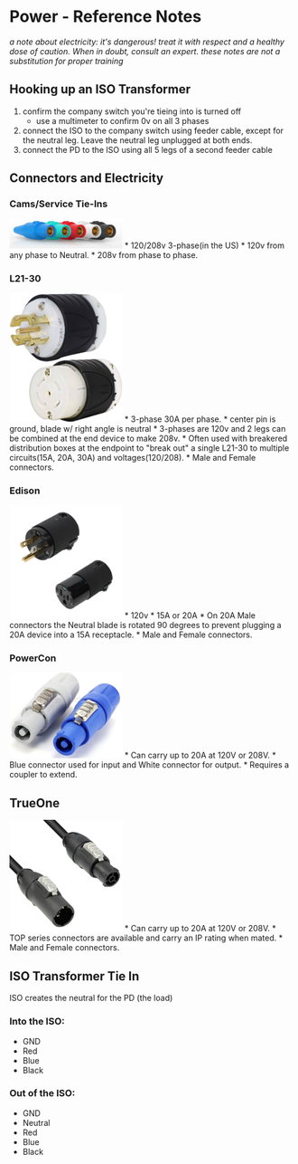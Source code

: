 # Power - Reference Notes
*a note about electricity: it's dangerous! treat it with respect and a healthy dose of caution. When in doubt, consult an expert. these notes are not a substitution for proper training*

## Hooking up an ISO Transformer
1. confirm the company switch you're tieing into is turned off
	* use a multimeter to confirm 0v on all 3 phases
2. connect the ISO to the company switch using feeder cable, except for the neutral leg. Leave the neutral leg unplugged at both ends.
3. connect the PD to the ISO using all 5 legs of a second feeder cable

## Connectors and Electricity
### Cams/Service Tie-Ins
<img src='photos/Camlock.jpeg' width='200'>
* 120/208v 3-phase(in the US)
	* 120v from any phase to Neutral.
	* 208v from phase to phase.

### L21-30
<img src='photos/L21-30_Male_Female.jpg' width='200'>
* 3-phase 30A per phase.
* center pin is ground, blade w/ right angle is neutral
* 3-phases are 120v and 2 legs can be combined at the end device to make 208v.
* Often used with breakered distribution boxes at the endpoint to "break out" a single L21-30 to multiple circuits(15A, 20A, 30A) and voltages(120/208).
* Male and Female connectors.

### Edison
<img src='photos/Edison_Male_Female.jpeg' width='200'>
* 120v
* 15A or 20A
* On 20A Male connectors the Neutral blade is rotated 90 degrees to prevent plugging a 20A device into a 15A receptacle.
* Male and Female connectors.
  
### PowerCon
<img src='photos/Powercon_White_Blue.png' width='200'>
* Can carry up to 20A at 120V or 208V.
* Blue connector used for input and White connector for output.
* Requires a coupler to extend.

## TrueOne
<img src='photos/TrueOne_Male_Female.png' width='200'>
* Can carry up to 20A at 120V or 208V.
* TOP series connectors are available and carry an IP rating when mated.
* Male and Female connectors.

## ISO Transformer Tie In
ISO creates the neutral for the PD (the load)
### Into the ISO:
* GND
* Red
* Blue
* Black

### Out of the ISO:
* GND
* Neutral
* Red
* Blue
* Black
